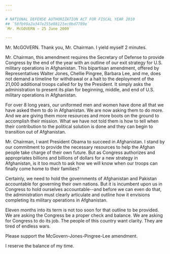 ```yaml
---
---

# NATIONAL DEFENSE AUTHORIZATION ACT FOR FISCAL YEAR 2010
## `58fb99a2a347e255e08121ec0bd7789e`
`Mr. McGOVERN — 25 June 2009`

---
```



Mr. McGOVERN. Thank you, Mr. Chairman. I yield myself 2 minutes.

Mr. Chairman, this amendment requires the Secretary of Defense to 
provide Congress by the end of the year with an outline of our exit 
strategy for U.S. military operations in Afghanistan. This bipartisan 
amendment, offered by Representatives Walter Jones, Chellie Pingree, 
Barbara Lee, and me, does not demand a timeline for withdrawal or a 
halt to the deployment of the 21,000 additional troops called for by 
the President. It simply asks the administration to present its plan 
for beginning, middle, and end of U.S. military operations in 
Afghanistan.

For over 8 long years, our uniformed men and women have done all that 
we have asked them to do in Afghanistan. We are now asking them to do 
more. And we are giving them more resources and more boots on the 
ground to accomplish their mission. What we have not told them is how 
to tell when their contribution to the political solution is done and 
they can begin to transition out of Afghanistan.

Mr. Chairman, I want President Obama to succeed in Afghanistan. I 
stand by our commitment to provide the necessary resources to help the 
Afghan people take charge of their own future. But as Congress 
authorizes and appropriates billions and billions of dollars for a new 
strategy in Afghanistan, is it too much to ask how we will know when 
our troops can finally come home to their families?

Certainly, we need to hold the governments of Afghanistan and 
Pakistan accountable for governing their own nations. But it is 
incumbent upon us in Congress to hold ourselves accountable--and before 
we can even do that, the administration must clearly articulate and 
outline how it envisions completing its military operations in 
Afghanistan.

Eleven months into its term is not too soon for that outline to be 
provided. We are asking the Congress be a proper check and balance. We 
are asking for Congress to do its job. The people of this country want 
clarity. They are tired of endless wars.

Please support the McGovern-Jones-Pingree-Lee amendment.

I reserve the balance of my time.